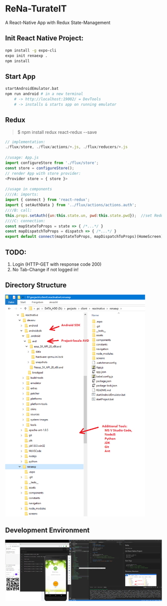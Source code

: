 # ReNa-TurateIT
A React-Native App with Redux State-Management

## Init React Native Project:
```sh
npm install -g expo-cli
expo init renaexp .
npm install
```

## Start App
```sh
startAndroidEmulator.bat
npm run android # in a new terminal
    # -> http://localhost:19002/ = DevTools
    # -> installs & starts app on running emulator
```

## Redux
> $ npm install redux react-redux --save
```js
// implementation:
./flux/store, ./flux/actions/+.js, ./flux/reducers/+.js

//usage: App.js
import configureStore from './flux/store';
const store = configureStore();
// render App with store provider:
<Provider store = { store }>

//usage in components 
////A: imports:
import { connect } from 'react-redux';
import { setAuthData } from '../flux/actions/actions.auth';
////B: call:
this.props.setAuth({un:this.state.un, pwd:this.state.pwd});  //set Redux state!
////C: connection:
const mapStateToProps = state => { /*...*/ }
const mapDispatchToProps = dispatch => { /*...*/ }
export default connect(mapStateToProps, mapDispatchToProps)(HomeScreen);
```

## TODO:
1. Login (HTTP-GET with response code 200)
2. No Tab-Change if not logged in!

## Directory Structure
<img src=_res/dir_structure.png width="450px">

## Development Environment
<img src=_res/devenv.png width="750px">

